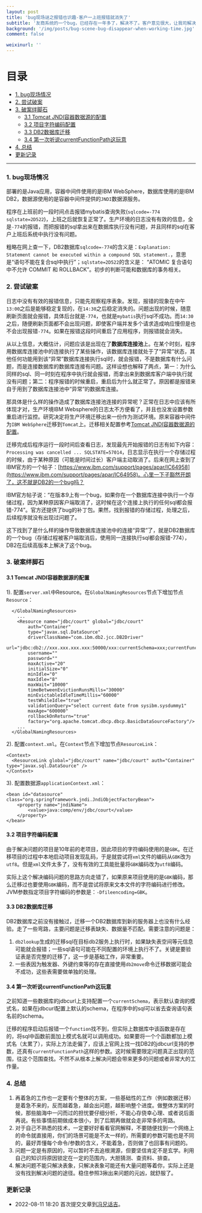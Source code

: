```yaml
---
layout: post
title: 'bug现场谜之报错也识趣-客户一上班报错就消失了'
subtitle: '友商系统的一个bug，已经存在一年多了，解决不了。客户意见很大，让我司解决下。这谜一样的bug，上班前出现，客户上报就消失了，不影响客户使用，也难怪忍了这么久。看看吧......'
background: '/img/posts/bug-scene-bug-disappear-when-working-time.jpg'
comment: false

weixinurl: ''
---
```


# 目录

- [1. bug现场情况](#1)
- [2. 尝试破案](#2)
- [3. 破案绊脚石](#3)
    - [3.1 Tomcat JNDI容器数据源的配置](#3.1)
    - [3.2 项目字符编码配置](#3.2)
    - [3.3 DB2数据库迁移](#3.3)
    - [3.4 第一次听说currentFunctionPath这玩意](#3.4)
- [4. 总结](#4)
- [更新记录](#99)

---

<h3 id="1">1. bug现场情况</h3>

部署的是Java应用，容器中间件使用的是IBM WebSphere，数据库使用的是IBM DB2，数据源使用的是容器中间件提供的`JNDI`数据源服务。

程序在上班前的一段时间点击报错mybatis查询失败(`sqlcode=-774 sqlstate=2D522`)，上班之后就恢复正常了。生产环境的日志没有有效的信息，全是`-774`的报错，而把报错的sql拿出来在数据库执行没有问题，并且同样的sql在客户上班后系统中执行没有问题。

粗略在网上查一下，DB2数据库`sqlcode=-774`的含义是：`Explanation: Statement cannot be executed within a compound SQL statement.`，意思是“语句不能在复合sql中执行”；`sqlstate=2D522`的含义是：
“ATOMIC 复合语句中不允许 COMMIT 和 ROLLBACK”。初步的判断可能和数据库的事务相关。

<h3 id="2">2. 尝试破案</h3>

日志中没有有效的报错信息，只能先观察程序表象。发现，报错的现象在中午`13:00`之后是能够稳定复现的，在`14:30`之后稳定消失的。问题出现的时候，随意刷新页面就会报错，具体后台就是`-774`，也就是`mybatis`执行sql不成功。而`14:30`之后，随便刷新页面都不会出现问题，即使客户端并发多个请求造成响应慢但是也不会出现报错`-774`。如果在报错这段时间重启了应用程序，则报错就会消失。

从以上信息，大概估计，问题应该是出现在了**数据库连接池**上。在某个时刻，程序用数据库连接池中的连接执行了某些操作，该数据库连接就处于了“异常”状态，其他任何功能用到该“异常”数据库连接执行sql时，就会报错，不是数据库有什么问题，而是连接数据库的数据库连接有问题。这样设想也解释了两点，第一：为什么同样的sql、同一时刻在程序中执行就会报错，而拿出来到数据库客户端中执行就没有问题；第二：程序报错的时候重启，重启后为什么就正常了。原因都是报错来自于用到了数据库连接池中“异常”的数据库连接。

那具体是什么样的操作造成了数据库连接池连接的异常呢？正常在日志中应该有所体现才对，生产环境IBM Websphere的日志太不方便看了，并且也没发设置参数重启进行监控。研究决定将生产环境迁移出来一份作为测试环境。原来容器中间件为`IBM WebSphere`迁移到`Tomcat`上。迁移相关配置参考[Tomcat JNDI容器数据源的配置](#3.1)。

迁移完成后程序运行一段时间后查看日志，发现最先开始报错的日志有如下内容：`Processing was cancelled ... SQLSTATE=57014`，日志显示在执行一个存储过程的时候，由于某种原因（可能是时间过长）客户端主动取消了。后来在网上查到了IBM官方的一个帖子：[https://www.ibm.com/support/pages/apar/IC64958](https://www.ibm.com/support/pages/apar/IC64958)。心里一下子豁然开朗了，这不就是DB2的一个bug吗？

IBM官方帖子说：“在版本9上有一个bug，如果你在一个数据库连接中执行一个存储过程，因为某种原因客户端取消了，这时候在这个连接上执行的任何sql都会报错-774”。官方还提供了bug的补丁包。果然，找到报错的存储过程，处理之后，后续程序就没有出现过问题了。

这下找到了是什么样的操作导致数据库连接池中的连接“异常”了，就是DB2数据库的一个bug（存储过程被客户端取消后，使用同一连接执行sql都会报错-774），DB2在后续高版本上解决了这个bug。

<h3 id="3">3. 破案绊脚石</h3>

<h4 id="3.1">3.1 Tomcat JNDI容器数据源的配置</h4>

1). 配置`server.xml`中Resource。在`GlobalNamingResources`节点下增加节点`Resource`：

```shell
  </GlobalNamingResources>
    ...
    <Resource name="jdbc/court" global="jdbc/court"
        auth="Container"
        type="javax.sql.DataSource"
        driverClassName="com.ibm.db2.jcc.DB2Driver"
        url="jdbc:db2://xxx.xxx.xxx.xxx:50000/xxx:currentSchema=xxx;currentFunctionPath=xxx;"
        username=""
        password=""
        maxActive="20"
        initialSize="0"
        minIdle="0"
        maxIdle="8"
        maxWait="10000"
        timeBetweenEvictionRunsMills="30000"
        minEvictableIdleTimeMillis="60000"
        testWhileIdle="true"
        validationQuery="select current date from sysibm.sysdummy1"
        maxAge="600000"
        rollbackOnReturn="true"
        factory="org.apache.tomcat.dbcp.dbcp.BasicDataSourceFactory"/>
    ...
  </GlobalNamingResources>
```

2). 配置`context.xml`。在`Context`节点下增加节点`ResourceLink`：

```shell
<Context>
  <ResourceLink global="jdbc/court" name="jdbc/court" auth="Container" type="javax.sql.DataSource" />
</Context>
```

3). 配置数据源`applicationContext.xml`：

```shell
<bean id="datasource" class="org.springframework.jndi.JndiObjectFactoryBean">
    <property name="jndiName">
        <value>java:comp/env/jdbc/court</value>
    </property>
</bean>
```

<h4 id="3.2">3.2 项目字符编码配置</h4>

由于解决问题的项目是10年前的老项目，因此项目的字符编码使用的是`GBK`。在迁移项目的过程中本地启动项目发现乱码，于是就尝试将`xml`文件的编码从`GBK`改为`utf8`。但是`xml`文件太多了，没有有效的工具能批量将`GBK`编码改为`utf8`编码。

实际上这个解决编码问题的思路方向走错了，如果原来项目使用的是`GBK`编码，那么迁移过也要使用`GBK`编码，而不是尝试将原来文本文件的字符编码进行修改。JVM参数指定项目字符编码的参数是：`-Dfileencoding=GBK`。

<h4 id="3.3">3.3 DB2数据库迁移</h4>

DB2数据库之前没有接触过，迁移一个DB2数据库到新的服务器上也没有什么经验。走了一些弯路，主要问题是迁移表缺失、数据量不匹配。需要注意的问题是：

1. `db2lookup`生成的迁移sql在目标db2服务上执行时，如果缺失表空间等元信息可能就会报错；一些sql语句可能在不同配置的环境上执行不了。关键是要验证表是否完整的迁移了，这一步是基础工作，非常重要。
2. 一些表因为触发器、外键约束等的存在直接使用`db2move`命令迁移数据可能会不成功，这些表需要做单独的处理。

<h4 id="3.4">3.4 第一次听说currentFunctionPath这玩意</h4>

之前知道一些数据库的jdbcurl上支持配置一个`currentSchema`，表示默认查询的模式名，如果在jdbcurl配置上默认的schema，在程序中的sql可以省去查询语句表名前的schema。

迁移的程序启动后报错一个`function`找不到，但实际上数据库中该函数是存在的，将sql中函数前面加上模式名就可以调用成功。如果要将一个个函数都加上模式名（太累了），实际上方法走偏了，应该上官网上找一找DB2的jdbcurl支持的参数，还真有`currentFunctionPath`这样的参数。这时候需要限定问题真正出现的范围，往这个范围查找。不然不从根本上解决问题会带来更多的问题或者非常大的工作量。

<h3 id="4">4. 总结</h3>

1. 再着急的工作也一定要有个整体的方案，一些基础性的工作（例如数据迁移）是着急不来的，反而越着急，越会出问题，越影响整个进度。做整体方案的时候，那些脑海中一闪而过的担忧要仔细分析，不能心存侥幸心理、或者说后面再说。有些事情前期做成本很小，到了后期再做就会走非常多的弯路。
2. 对于自己不熟悉的技术，一定要好好看看官网解释，不要随便找到一个网络上的命令就直接用，你们的场景可能是不太一样的，所需要的参数可能也是不同的，最好弄懂每个命令/参数的含义，不能着急，否则做了也回事有问题的。
3. 问题一定是有原因的，可以暂时不去追根溯源，但要坚信肯定不是玄学。利用自己的知识将原因锁定在一定的范围内，大胆猜测、查资料、排查。 
4. 解决问题不能只解决表象，只解决表象可能还有大量问题等着你，实际上还是没有找到解决问题的途径。稳住参照3揪出来问题的元凶，就舒服了。

<h3 id="99">更新记录</h3>

- 2022-08-11 18:20 首次提交文章到[冯兄话吉](https://fengmengzhao.github.io)。
